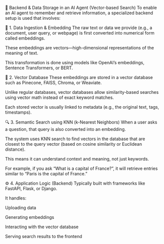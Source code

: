 🧠 Backend & Data Storage in an AI Agent (Vector-based Search)
To enable an AI agent to remember and retrieve information, a specialized backend setup is used that involves:

🔄 1. Data Ingestion & Embedding
The raw text or data we provide (e.g., a document, user query, or webpage) is first converted into numerical form called embeddings.

These embeddings are vectors—high-dimensional representations of the meaning of text.

This transformation is done using models like OpenAI’s embeddings, Sentence Transformers, or BERT.

🧠 2. Vector Database
These embeddings are stored in a vector database such as Pinecone, FAISS, Chroma, or Weaviate.

Unlike regular databases, vector databases allow similarity-based searches using vector math instead of exact keyword matches.

Each stored vector is usually linked to metadata (e.g., the original text, tags, timestamps).

🔍 3. Semantic Search using KNN (k-Nearest Neighbors)
When a user asks a question, that query is also converted into an embedding.

The system uses KNN search to find vectors in the database that are closest to the query vector (based on cosine similarity or Euclidean distance).

This means it can understand context and meaning, not just keywords.

For example, if you ask “What is a capital of France?”, it will retrieve entries similar to “Paris is the capital of France.”

⚙️ 4. Application Logic (Backend)
Typically built with frameworks like FastAPI, Flask, or Django.

It handles:

Uploading data

Generating embeddings

Interacting with the vector database

Serving search results to the frontend
